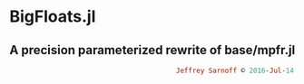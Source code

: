 # BigFloats.jl
## A precision parameterized rewrite of base/mpfr.jl
```ruby
                                         Jeffrey Sarnoff © 2016˗Jul˗14 ⪮ New York City
```

